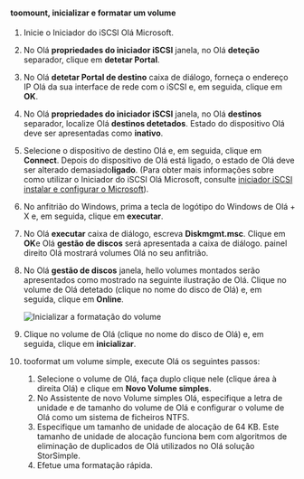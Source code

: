 <!--author=SharS last changed: 9/17/15-->

#### <a name="toomount-initialize-and-format-a-volume"></a>toomount, inicializar e formatar um volume
1. Inicie o Iniciador do iSCSI Olá Microsoft.
2. No Olá **propriedades do iniciador iSCSI** janela, no Olá **deteção** separador, clique em **detetar Portal**.
3. No Olá **detetar Portal de destino** caixa de diálogo, forneça o endereço IP Olá da sua interface de rede com o iSCSI e, em seguida, clique em **OK**. 
4. No Olá **propriedades do iniciador iSCSI** janela, no Olá **destinos** separador, localize Olá **destinos detetados**. Estado do dispositivo Olá deve ser apresentadas como **inativo**.
5. Selecione o dispositivo de destino Olá e, em seguida, clique em **Connect**. Depois do dispositivo de Olá está ligado, o estado de Olá deve ser alterado demasiado**ligado**. (Para obter mais informações sobre como utilizar o Iniciador do iSCSI Olá Microsoft, consulte [iniciador iSCSI instalar e configurar o Microsoft][1]).
6. No anfitrião do Windows, prima a tecla de logótipo do Windows de Olá + X e, em seguida, clique em **executar**. 
7. No Olá **executar** caixa de diálogo, escreva **Diskmgmt.msc**. Clique em **OK**e Olá **gestão de discos** será apresentada a caixa de diálogo. painel direito Olá mostrará volumes Olá no seu anfitrião.
8. No Olá **gestão de discos** janela, hello volumes montados serão apresentados como mostrado na seguinte ilustração de Olá. Clique no volume de Olá detetado (clique no nome do disco de Olá) e, em seguida, clique em **Online**.
   
     ![Inicializar a formatação do volume](./media/storsimple-8000-mount-initialize-format-volume/step7initializeformatvolume.png) 
9. Clique no volume de Olá (clique no nome do disco de Olá) e, em seguida, clique em **inicializar**.
10. tooformat um volume simple, execute Olá os seguintes passos:
    
    1. Selecione o volume de Olá, faça duplo clique nele (clique área à direita Olá) e clique em **Novo Volume simples**.
    2. No Assistente de novo Volume simples Olá, especifique a letra de unidade e de tamanho do volume de Olá e configurar o volume de Olá como um sistema de ficheiros NTFS.
    3. Especifique um tamanho de unidade de alocação de 64 KB. Este tamanho de unidade de alocação funciona bem com algoritmos de eliminação de duplicados de Olá utilizados no Olá solução StorSimple.
    4. Efetue uma formatação rápida.

<!--Link references-->
[1]: https://technet.microsoft.com/library/ee338480(WS.10).aspx
